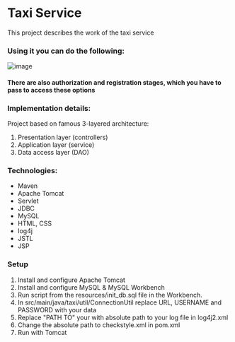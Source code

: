 # Taxi Service
This project describes the work of the taxi service</br>
### Using it you can do the following:
![image](http://joxi.ru/krDdxkETGEJe6r.jpg)
#### There are also authorization and registration stages, which you have to pass to access these options
### Implementation details:
Project based on famous 3-layered architecture:
1. Presentation layer (controllers)
2. Application layer (service)
3. Data access layer (DAO)
### Technologies:
* Maven
* Apache Tomcat
* Servlet
* JDBC
* MySQL
* HTML, CSS
* log4j
* JSTL
* JSP
### Setup
1. Install and configure Apache Tomcat
2. Install and configure MySQL & MySQL Workbench
3. Run script from the resources/init_db.sql file in the Workbench.
4. In src/main/java/taxi/util/ConnectionUtil replace URL, USERNAME and PASSWORD with your data
5. Replace "PATH TO" your with absolute path to your log file in log4j2.xml
6. Change the absolute path to checkstyle.xml in pom.xml
7. Run with Tomcat
